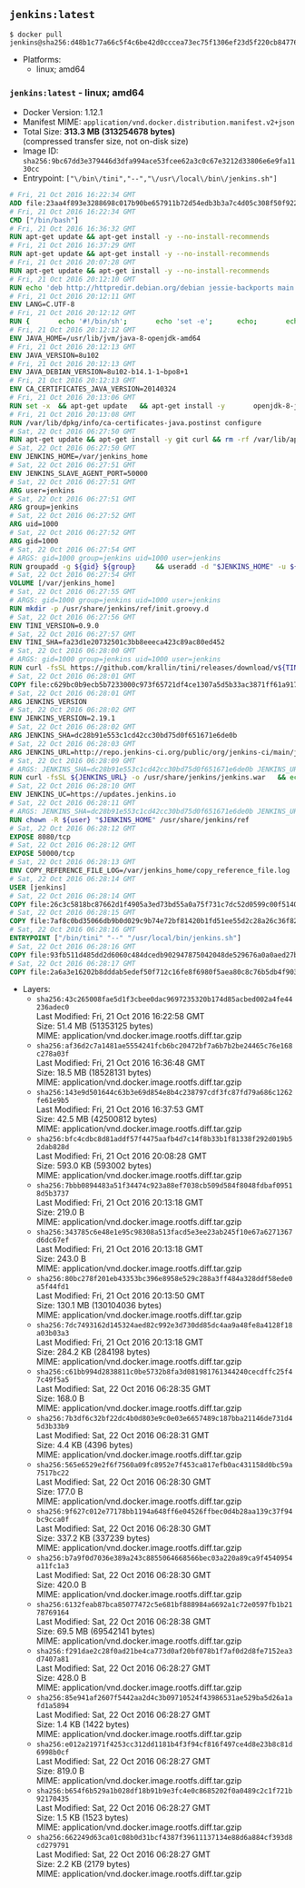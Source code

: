 ## `jenkins:latest`

```console
$ docker pull jenkins@sha256:d48b1c77a66c5f4c6be42d0cccea73ec75f1306ef23d5f220cb8477682da43c1
```

-	Platforms:
	-	linux; amd64

### `jenkins:latest` - linux; amd64

-	Docker Version: 1.12.1
-	Manifest MIME: `application/vnd.docker.distribution.manifest.v2+json`
-	Total Size: **313.3 MB (313254678 bytes)**  
	(compressed transfer size, not on-disk size)
-	Image ID: `sha256:9bc67dd3e379446d3dfa994ace53fcee62a3c0c67e3212d33806e6e9fa1130cc`
-	Entrypoint: `["\/bin\/tini","--","\/usr\/local\/bin\/jenkins.sh"]`

```dockerfile
# Fri, 21 Oct 2016 16:22:34 GMT
ADD file:23aa4f893e3288698c017b90be657911b72d54edb3b3a7c4d05c308f50f9228f in / 
# Fri, 21 Oct 2016 16:22:34 GMT
CMD ["/bin/bash"]
# Fri, 21 Oct 2016 16:36:32 GMT
RUN apt-get update && apt-get install -y --no-install-recommends 		ca-certificates 		curl 		wget 	&& rm -rf /var/lib/apt/lists/*
# Fri, 21 Oct 2016 16:37:29 GMT
RUN apt-get update && apt-get install -y --no-install-recommends 		bzr 		git 		mercurial 		openssh-client 		subversion 				procps 	&& rm -rf /var/lib/apt/lists/*
# Fri, 21 Oct 2016 20:07:28 GMT
RUN apt-get update && apt-get install -y --no-install-recommends 		bzip2 		unzip 		xz-utils 	&& rm -rf /var/lib/apt/lists/*
# Fri, 21 Oct 2016 20:12:10 GMT
RUN echo 'deb http://httpredir.debian.org/debian jessie-backports main' > /etc/apt/sources.list.d/jessie-backports.list
# Fri, 21 Oct 2016 20:12:11 GMT
ENV LANG=C.UTF-8
# Fri, 21 Oct 2016 20:12:12 GMT
RUN { 		echo '#!/bin/sh'; 		echo 'set -e'; 		echo; 		echo 'dirname "$(dirname "$(readlink -f "$(which javac || which java)")")"'; 	} > /usr/local/bin/docker-java-home 	&& chmod +x /usr/local/bin/docker-java-home
# Fri, 21 Oct 2016 20:12:12 GMT
ENV JAVA_HOME=/usr/lib/jvm/java-8-openjdk-amd64
# Fri, 21 Oct 2016 20:12:13 GMT
ENV JAVA_VERSION=8u102
# Fri, 21 Oct 2016 20:12:13 GMT
ENV JAVA_DEBIAN_VERSION=8u102-b14.1-1~bpo8+1
# Fri, 21 Oct 2016 20:12:13 GMT
ENV CA_CERTIFICATES_JAVA_VERSION=20140324
# Fri, 21 Oct 2016 20:13:06 GMT
RUN set -x 	&& apt-get update 	&& apt-get install -y 		openjdk-8-jdk="$JAVA_DEBIAN_VERSION" 		ca-certificates-java="$CA_CERTIFICATES_JAVA_VERSION" 	&& rm -rf /var/lib/apt/lists/* 	&& [ "$JAVA_HOME" = "$(docker-java-home)" ]
# Fri, 21 Oct 2016 20:13:08 GMT
RUN /var/lib/dpkg/info/ca-certificates-java.postinst configure
# Sat, 22 Oct 2016 06:27:50 GMT
RUN apt-get update && apt-get install -y git curl && rm -rf /var/lib/apt/lists/*
# Sat, 22 Oct 2016 06:27:50 GMT
ENV JENKINS_HOME=/var/jenkins_home
# Sat, 22 Oct 2016 06:27:51 GMT
ENV JENKINS_SLAVE_AGENT_PORT=50000
# Sat, 22 Oct 2016 06:27:51 GMT
ARG user=jenkins
# Sat, 22 Oct 2016 06:27:51 GMT
ARG group=jenkins
# Sat, 22 Oct 2016 06:27:52 GMT
ARG uid=1000
# Sat, 22 Oct 2016 06:27:52 GMT
ARG gid=1000
# Sat, 22 Oct 2016 06:27:54 GMT
# ARGS: gid=1000 group=jenkins uid=1000 user=jenkins
RUN groupadd -g ${gid} ${group}     && useradd -d "$JENKINS_HOME" -u ${uid} -g ${gid} -m -s /bin/bash ${user}
# Sat, 22 Oct 2016 06:27:54 GMT
VOLUME [/var/jenkins_home]
# Sat, 22 Oct 2016 06:27:55 GMT
# ARGS: gid=1000 group=jenkins uid=1000 user=jenkins
RUN mkdir -p /usr/share/jenkins/ref/init.groovy.d
# Sat, 22 Oct 2016 06:27:56 GMT
ENV TINI_VERSION=0.9.0
# Sat, 22 Oct 2016 06:27:57 GMT
ENV TINI_SHA=fa23d1e20732501c3bb8eeeca423c89ac80ed452
# Sat, 22 Oct 2016 06:28:00 GMT
# ARGS: gid=1000 group=jenkins uid=1000 user=jenkins
RUN curl -fsSL https://github.com/krallin/tini/releases/download/v${TINI_VERSION}/tini-static -o /bin/tini && chmod +x /bin/tini   && echo "$TINI_SHA  /bin/tini" | sha1sum -c -
# Sat, 22 Oct 2016 06:28:01 GMT
COPY file:c629bc0b9ecb5b7233000c973f65721df4ce1307a5d5b33ac3871ff61a9172ff in /usr/share/jenkins/ref/init.groovy.d/tcp-slave-agent-port.groovy 
# Sat, 22 Oct 2016 06:28:01 GMT
ARG JENKINS_VERSION
# Sat, 22 Oct 2016 06:28:02 GMT
ENV JENKINS_VERSION=2.19.1
# Sat, 22 Oct 2016 06:28:02 GMT
ARG JENKINS_SHA=dc28b91e553c1cd42cc30bd75d0f651671e6de0b
# Sat, 22 Oct 2016 06:28:03 GMT
ARG JENKINS_URL=http://repo.jenkins-ci.org/public/org/jenkins-ci/main/jenkins-war/2.19.1/jenkins-war-2.19.1.war
# Sat, 22 Oct 2016 06:28:09 GMT
# ARGS: JENKINS_SHA=dc28b91e553c1cd42cc30bd75d0f651671e6de0b JENKINS_URL=http://repo.jenkins-ci.org/public/org/jenkins-ci/main/jenkins-war/2.19.1/jenkins-war-2.19.1.war gid=1000 group=jenkins uid=1000 user=jenkins
RUN curl -fsSL ${JENKINS_URL} -o /usr/share/jenkins/jenkins.war   && echo "${JENKINS_SHA}  /usr/share/jenkins/jenkins.war" | sha1sum -c -
# Sat, 22 Oct 2016 06:28:10 GMT
ENV JENKINS_UC=https://updates.jenkins.io
# Sat, 22 Oct 2016 06:28:11 GMT
# ARGS: JENKINS_SHA=dc28b91e553c1cd42cc30bd75d0f651671e6de0b JENKINS_URL=http://repo.jenkins-ci.org/public/org/jenkins-ci/main/jenkins-war/2.19.1/jenkins-war-2.19.1.war gid=1000 group=jenkins uid=1000 user=jenkins
RUN chown -R ${user} "$JENKINS_HOME" /usr/share/jenkins/ref
# Sat, 22 Oct 2016 06:28:12 GMT
EXPOSE 8080/tcp
# Sat, 22 Oct 2016 06:28:12 GMT
EXPOSE 50000/tcp
# Sat, 22 Oct 2016 06:28:13 GMT
ENV COPY_REFERENCE_FILE_LOG=/var/jenkins_home/copy_reference_file.log
# Sat, 22 Oct 2016 06:28:14 GMT
USER [jenkins]
# Sat, 22 Oct 2016 06:28:14 GMT
COPY file:26c3c5818bc87662d1f4905a3ed73bd55a0a75f731c7dc52d0599c00f51408e9 in /usr/local/bin/jenkins-support 
# Sat, 22 Oct 2016 06:28:15 GMT
COPY file:7af8c0bd35066db9b0d029c9b74e72bf81420b1fd51ee55d2c28a26c36f829dd in /usr/local/bin/jenkins.sh 
# Sat, 22 Oct 2016 06:28:16 GMT
ENTRYPOINT ["/bin/tini" "--" "/usr/local/bin/jenkins.sh"]
# Sat, 22 Oct 2016 06:28:16 GMT
COPY file:93fb511d485dd2d6060c484dcedb902947875042048de529676a0a0aed27b5a3 in /usr/local/bin/plugins.sh 
# Sat, 22 Oct 2016 06:28:17 GMT
COPY file:2a6a3e16202b8dddab5edef50f712c16fe8f6980f5aea80c8c76b5db4f903913 in /usr/local/bin/install-plugins.sh 
```

-	Layers:
	-	`sha256:43c265008fae5d1f3cbee0dac9697235320b174d85acbed002a4fe44236adec0`  
		Last Modified: Fri, 21 Oct 2016 16:22:58 GMT  
		Size: 51.4 MB (51353125 bytes)  
		MIME: application/vnd.docker.image.rootfs.diff.tar.gzip
	-	`sha256:af36d2c7a1481ae5554241fcb6bc20472bf7a6b7b2be24465c76e168c278a03f`  
		Last Modified: Fri, 21 Oct 2016 16:36:48 GMT  
		Size: 18.5 MB (18528131 bytes)  
		MIME: application/vnd.docker.image.rootfs.diff.tar.gzip
	-	`sha256:143e9d501644c63b3e69d854e8b4c238797cdf3fc87fd79a686c1262fe61e9b5`  
		Last Modified: Fri, 21 Oct 2016 16:37:53 GMT  
		Size: 42.5 MB (42500812 bytes)  
		MIME: application/vnd.docker.image.rootfs.diff.tar.gzip
	-	`sha256:bfc4cdbc8d81addf57f4475aafb4d7c14f8b33b1f81338f292d019b52dab828d`  
		Last Modified: Fri, 21 Oct 2016 20:08:28 GMT  
		Size: 593.0 KB (593002 bytes)  
		MIME: application/vnd.docker.image.rootfs.diff.tar.gzip
	-	`sha256:7bbb0894483a51f34474c923a88ef7038cb509d584f8048fdbaf09518d5b3737`  
		Last Modified: Fri, 21 Oct 2016 20:13:18 GMT  
		Size: 219.0 B  
		MIME: application/vnd.docker.image.rootfs.diff.tar.gzip
	-	`sha256:343785c6e48e1e95c98308a513facd5e3ee23ab245f10e67a6271367d6dc67ef`  
		Last Modified: Fri, 21 Oct 2016 20:13:18 GMT  
		Size: 243.0 B  
		MIME: application/vnd.docker.image.rootfs.diff.tar.gzip
	-	`sha256:80bc278f201eb43353bc396e8958e529c288a3ff484a328ddf58ede0a5f44fd1`  
		Last Modified: Fri, 21 Oct 2016 20:13:50 GMT  
		Size: 130.1 MB (130104036 bytes)  
		MIME: application/vnd.docker.image.rootfs.diff.tar.gzip
	-	`sha256:7dc7493162d145324aed82c992e3d730dd85dc4aa9a48fe8a4128f18a03b03a3`  
		Last Modified: Fri, 21 Oct 2016 20:13:18 GMT  
		Size: 284.2 KB (284198 bytes)  
		MIME: application/vnd.docker.image.rootfs.diff.tar.gzip
	-	`sha256:c61bb994d2838811c0be5732b8fa3d081981761344240cecdffc25f47c49f5a5`  
		Last Modified: Sat, 22 Oct 2016 06:28:35 GMT  
		Size: 168.0 B  
		MIME: application/vnd.docker.image.rootfs.diff.tar.gzip
	-	`sha256:7b3df6c32bf22dc4b0d803e9c0e03e6657489c187bba21146de731d45d3b33b9`  
		Last Modified: Sat, 22 Oct 2016 06:28:31 GMT  
		Size: 4.4 KB (4396 bytes)  
		MIME: application/vnd.docker.image.rootfs.diff.tar.gzip
	-	`sha256:565e6529e2f6f7560a09fc8952e7f453ca817efb0ac431158d0bc59a7517bc22`  
		Last Modified: Sat, 22 Oct 2016 06:28:30 GMT  
		Size: 177.0 B  
		MIME: application/vnd.docker.image.rootfs.diff.tar.gzip
	-	`sha256:9f627c012e77178bb1194a648ff6e04526ffbec0d4b28aa139c37f94bc9cca0f`  
		Last Modified: Sat, 22 Oct 2016 06:28:30 GMT  
		Size: 337.2 KB (337239 bytes)  
		MIME: application/vnd.docker.image.rootfs.diff.tar.gzip
	-	`sha256:b7a9f0d7036e389a243c8855064668566bec03a220a89ca9f4540954a11fc1a3`  
		Last Modified: Sat, 22 Oct 2016 06:28:30 GMT  
		Size: 420.0 B  
		MIME: application/vnd.docker.image.rootfs.diff.tar.gzip
	-	`sha256:6132feab87bca85077472c5e681bf888984a6692a1c72e0597fb1b2178769164`  
		Last Modified: Sat, 22 Oct 2016 06:28:38 GMT  
		Size: 69.5 MB (69542141 bytes)  
		MIME: application/vnd.docker.image.rootfs.diff.tar.gzip
	-	`sha256:f291dae2c28f0ad21be4ca773d0af20bf078b1f7af0d2d8fe7152ea3d7407a81`  
		Last Modified: Sat, 22 Oct 2016 06:28:27 GMT  
		Size: 428.0 B  
		MIME: application/vnd.docker.image.rootfs.diff.tar.gzip
	-	`sha256:85e941af2607f5442aa2d4c3b09710524f43986531ae529ba5d26a1afd1a5894`  
		Last Modified: Sat, 22 Oct 2016 06:28:27 GMT  
		Size: 1.4 KB (1422 bytes)  
		MIME: application/vnd.docker.image.rootfs.diff.tar.gzip
	-	`sha256:e012a21971f4253cc312dd1181b4f3f94cf816f497ce4d8e23b8c81d6998b0cf`  
		Last Modified: Sat, 22 Oct 2016 06:28:27 GMT  
		Size: 819.0 B  
		MIME: application/vnd.docker.image.rootfs.diff.tar.gzip
	-	`sha256:b654f6b529a1b028df18b91b9e3fc4e0c8685202f0a0489c2c1f721b92170435`  
		Last Modified: Sat, 22 Oct 2016 06:28:27 GMT  
		Size: 1.5 KB (1523 bytes)  
		MIME: application/vnd.docker.image.rootfs.diff.tar.gzip
	-	`sha256:662249d63ca01c08b0d31bcf4387f39611137134e88d6a884cf393d8cd279791`  
		Last Modified: Sat, 22 Oct 2016 06:28:27 GMT  
		Size: 2.2 KB (2179 bytes)  
		MIME: application/vnd.docker.image.rootfs.diff.tar.gzip
